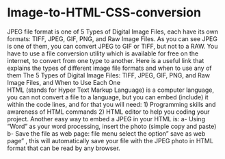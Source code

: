 # Image-to-HTML-CSS-conversion
JPEG file format is one of 5 Types of Digital Image Files, each have its own formats: TIFF, JPEG, GIF, PNG, and Raw Image Files.
As you can see JPEG is one of them, you can convert JPEG to GIF or TIFF, but not to a RAW.
You have to use a file conversion utility which is available for free on the internet, to convert from one type to another.
Here is a useful link that explains the types of different  image file formats and when to use any of them 
The 5 Types of Digital Image Files: TIFF, JPEG, GIF, PNG, and Raw Image Files, and When to Use Each One   
HTML (stands for Hyper Text Markup Language) is a computer language, you can not convert a file to a language,
but you can embed (include) it within the code lines, and for that you will need:  1) Programming skills and 
awareness of HTML commands  2) HTML editor to help you coding your project.  Another easy way to embed a JPEG
in your HTML is:  a- Using “Word” as your word processing, insert the photo (simple copy and paste)  b- Save
the file as web page:  file menu select the option” save as web page” , this will automatically save your file 
with the JPEG photo in HTML format that can be read by any browser.
